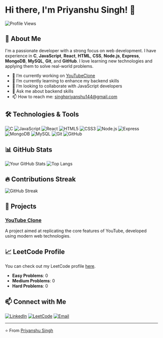 # Hi there, I'm Priyanshu Singh! 👋

![Profile Views](https://komarev.com/ghpvc/?username=Priyanshu-Bhriguvanshi&color=brightgreen)

## 🚀 About Me

I'm a passionate developer with a strong focus on web development. I have experience in **C**, **JavaScript**, **React**, **HTML**, **CSS**, **Node.js**, **Express**, **MongoDB**, **MySQL**, **Git**, and **GitHub**. I love learning new technologies and applying them to solve real-world problems.

- 🔭 I’m currently working on [YouTubeClone](https://github.com/Priyanshu-Bhriguvanshi/YouTubeClone)
- 🌱 I’m currently learning to enhance my backend skills
- 👯 I’m looking to collaborate with JavaScript developers
- 💬 Ask me about backend skills
- 📫 How to reach me: singhpriyanshu144@gmail.com

## 🛠️ Technologies & Tools

![C](https://img.shields.io/badge/C-%2300599C.svg?&style=for-the-badge&logo=c&logoColor=white)
![JavaScript](https://img.shields.io/badge/javascript-%23F7DF1E.svg?&style=for-the-badge&logo=javascript&logoColor=black)
![React](https://img.shields.io/badge/react-%2320232a.svg?&style=for-the-badge&logo=react&logoColor=%2361DAFB)
![HTML5](https://img.shields.io/badge/html5-%23E34F26.svg?&style=for-the-badge&logo=html5&logoColor=white)
![CSS3](https://img.shields.io/badge/css3-%231572B6.svg?&style=for-the-badge&logo=css3&logoColor=white)
![Node.js](https://img.shields.io/badge/node.js-%2343853D.svg?&style=for-the-badge&logo=node.js&logoColor=white)
![Express](https://img.shields.io/badge/express-%23404d59.svg?&style=for-the-badge&logo=express&logoColor=%2361DAFB)
![MongoDB](https://img.shields.io/badge/mongodb-%2347A248.svg?&style=for-the-badge&logo=mongodb&logoColor=white)
![MySQL](https://img.shields.io/badge/mysql-%234479A1.svg?&style=for-the-badge&logo=mysql&logoColor=white)
![Git](https://img.shields.io/badge/git-%23F05033.svg?&style=for-the-badge&logo=git&logoColor=white)
![GitHub](https://img.shields.io/badge/github-%23121011.svg?&style=for-the-badge&logo=github&logoColor=white)

## 📊 GitHub Stats

![Your GitHub Stats](https://github-readme-stats.vercel.app/api?username=Priyanshu-Bhriguvanshi&show_icons=true&theme=radical)
![Top Langs](https://github-readme-stats.vercel.app/api/top-langs/?username=Priyanshu-Bhriguvanshi&layout=compact&theme=radical)

## 🔥 Contributions Streak

![GitHub Streak](https://github-readme-streak-stats.herokuapp.com/?user=Priyanshu-Bhriguvanshi&theme=radical)

## 💼 Projects

### [YouTube Clone](https://github.com/Priyanshu-Bhriguvanshi/YouTubeClone)
A project aimed at replicating the core features of YouTube, developed using modern web technologies.

## 📈 LeetCode Profile

You can check out my LeetCode profile [here](https://leetcode.com/u/Priyanshu_Bhriguvanshi/).

- **Easy Problems**: <!--leetcode-easy-->0<!--leetcode-easy-->
- **Medium Problems**: <!--leetcode-medium-->0<!--leetcode-medium-->
- **Hard Problems**: <!--leetcode-hard-->0<!--leetcode-hard-->

## 📫 Connect with Me

[![LinkedIn](https://img.shields.io/badge/linkedin-%230077B5.svg?&style=for-the-badge&logo=linkedin&logoColor=white)](https://www.linkedin.com/in/priyanshusinghupps/)
[![LeetCode](https://img.shields.io/badge/LeetCode-%23FFA116.svg?&style=for-the-badge&logo=leetcode&logoColor=black)](https://leetcode.com/u/Priyanshu_Bhriguvanshi/)
[![Email](https://img.shields.io/badge/email-%23D14836.svg?&style=for-the-badge&logo=gmail&logoColor=white)](mailto:singhpriyanshu144@gmail.com)

---

⭐️ From [Priyanshu Singh](https://github.com/Priyanshu-Bhriguvanshi)
